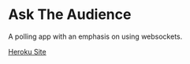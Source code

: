 # Ask The Audience

A polling app with an emphasis on using websockets.

[Heroku Site](https://pure-inlet-86167.herokuapp.com/)
